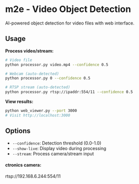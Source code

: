 # m2e - Video Object Detection

AI-powered object detection for video files with web interface.

## Usage

**Process video/stream:**
```bash
# Video file
python processor.py video.mp4 --confidence 0.5

# Webcam (auto-detected)
python processor.py 0 --confidence 0.5

# RTSP stream (auto-detected)  
python processor.py rtsp://ipaddr:554/11 --confidence 0.5
```

**View results:**
```bash
python web_viewer.py --port 3000
# Visit http://localhost:3000
```

## Options

- `--confidence`: Detection threshold (0.0-1.0)
- `--show-live`: Display video during processing
- `--stream`: Process camera/stream input


#### ctronics camera:
rtsp://192.168.6.244:554/11